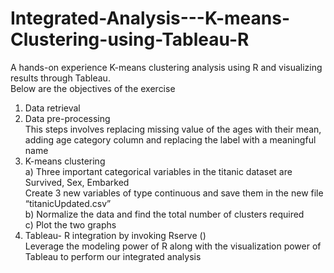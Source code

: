 # Integrated-Analysis---K-means-Clustering-using-Tableau-R
A hands-on experience K-means clustering analysis using R and visualizing results through Tableau.<br />
Below are the objectives of the exercise<br />
1) Data retrieval<br />
2) Data pre-processing<br />
This steps involves replacing missing value of the ages with their mean, adding age category column and replacing the label with a meaningful name<br />
4) K-means clustering <br />
a) Three important categorical variables in the titanic dataset are<br />
Survived,
Sex,
Embarked<br />
Create 3 new variables of type continuous and save them in the new file “titanicUpdated.csv”<br />
b) Normalize the data and find the total number of clusters required<br />
c)  Plot the two graphs <br />
6) Tableau- R integration by invoking Rserve ()<br />
Leverage the modeling power of R along with the visualization power of Tableau to perform our integrated analysis

